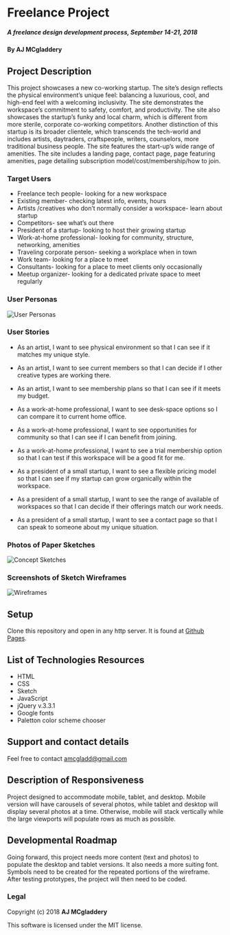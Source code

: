 # Freelance Project

##### A freelance design development process, September 14-21, 2018

#### By AJ MCgladdery

## Project Description

This project showcases a new co-working startup. The site’s design reflects the physical environment’s unique feel: balancing a luxurious, cool, and high-end feel with a welcoming inclusivity. The site demonstrates the workspace’s commitment to safety, comfort, and productivity. The site also showcases the startup’s funky and local charm, which is different from more sterile, corporate co-working competitors. Another distinction of this startup is its broader clientele, which transcends the tech-world and includes artists, daytraders, craftspeople, writers, counselors, more traditional business people. The site features the start-up’s wide range of amenities. The site includes a landing page, contact page, page featuring amenities, page detailing subscription model/cost/membership/how to join.

### Target Users
* Freelance tech people- looking for a new workspace
* Existing member- checking latest info, events, hours
* Artists /creatives who don’t normally consider a workspace- learn about startup
* Competitors- see what’s out there
* President of a startup- looking to host their growing startup
* Work-at-home professional- looking for community, structure, networking, amenities
* Traveling corporate person- seeking a workplace when in town
* Work team- looking for a place to meet
* Consultants- looking for a place to meet clients only occasionally
* Meetup organizer- looking for a dedicated private space to meet regularly

### User Personas
![User Personas](https://github.com/amcgladd/freelance/blob/master/assets/userPersonas.png)


### User Stories
* As an artist, I want to see physical environment so that I can see if it matches my unique style.
* As an artist, I want to see current members so that I can decide if I other creative types are working there.
* As an artist, I want to see membership plans so that I can see if it meets my budget.

* As a work-at-home professional, I want to see desk-space options so I can compare it to current home office.
* As a work-at-home professional, I want to see opportunities for community so that I can see if I can benefit from joining.
* As a work-at-home professional, I want to see a trial membership option so that I can test if this workspace will be a good fit for me.

* As a president of a small startup, I want to see a flexible pricing model so that I can see if my startup can grow organically within the workspace.
* As a president of a small startup, I want to see the range of available of workspaces so that I can decide if their offerings match our work needs.
* As a president of a small startup, I want to see a contact page so that I can speak to someone about my unique situation.

### Photos of Paper Sketches
![Concept Sketches](https://github.com/amcgladd/freelance/blob/master/assets/sketches.png)

### Screenshots of Sketch Wireframes
![Wireframes](https://github.com/amcgladd/freelance/blob/master/assets/wireframes%20screenshot.png)

## Setup

Clone this repository and open in any http server. It is found at [Github Pages](https://amcgladd.github.io/freelance).

## List of Technologies Resources

* HTML
* CSS
* Sketch
* JavaScript
* jQuery v.3.3.1
* Google fonts
* Paletton color scheme chooser

## Support and contact details

Feel free to contact amcgladd@gmail.com

## Description of Responsiveness

Project designed to accommodate mobile, tablet, and desktop. Mobile version will have carousels of several photos, while tablet and desktop will display several photos at a time. Otherwise, mobile will stack vertically while the large viewports will populate rows as much as possible.

## Developmental Roadmap

Going forward, this project needs more content (text and photos) to populate the desktop and tablet versions. It also needs a more suiting font. Symbols need to be created for the repeated portions of the wireframe. After testing prototypes, the project will then need to be coded.


### Legal

Copyright (c) 2018 **AJ MCgladdery**

This software is licensed under the MIT license.
